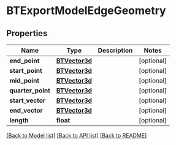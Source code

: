 # BTExportModelEdgeGeometry

## Properties
Name | Type | Description | Notes
------------ | ------------- | ------------- | -------------
**end_point** | [**BTVector3d**](BTVector3d.md) |  | [optional] 
**start_point** | [**BTVector3d**](BTVector3d.md) |  | [optional] 
**mid_point** | [**BTVector3d**](BTVector3d.md) |  | [optional] 
**quarter_point** | [**BTVector3d**](BTVector3d.md) |  | [optional] 
**start_vector** | [**BTVector3d**](BTVector3d.md) |  | [optional] 
**end_vector** | [**BTVector3d**](BTVector3d.md) |  | [optional] 
**length** | **float** |  | [optional] 

[[Back to Model list]](../README.md#documentation-for-models) [[Back to API list]](../README.md#documentation-for-api-endpoints) [[Back to README]](../README.md)


